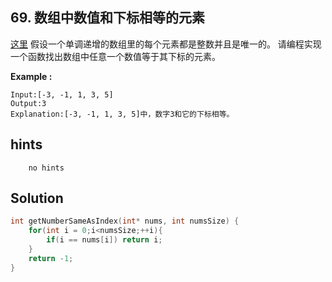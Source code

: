 ## 69. 数组中数值和下标相等的元素
[这里](https://www.acwing.com/problem/content/description/65/)
假设一个单调递增的数组里的每个元素都是整数并且是唯一的。
请编程实现一个函数找出数组中任意一个数值等于其下标的元素。

**Example :**
```
Input:[-3, -1, 1, 3, 5]
Output:3
Explanation:[-3, -1, 1, 3, 5]中，数字3和它的下标相等。
```
## hints
```
    no hints
```
## Solution
``` c
int getNumberSameAsIndex(int* nums, int numsSize) {
    for(int i = 0;i<numsSize;++i){
        if(i == nums[i]) return i;
    }
    return -1;
}
```